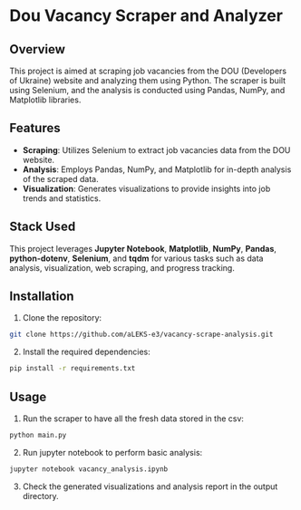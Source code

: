 # Dou Vacancy Scraper and Analyzer

## Overview
This project is aimed at scraping job vacancies from the DOU (Developers of Ukraine) website and analyzing them using Python. The scraper is built using Selenium, and the analysis is conducted using Pandas, NumPy, and Matplotlib libraries.

## Features
- __Scraping__: Utilizes Selenium to extract job vacancies data from the DOU website.
- __Analysis__: Employs Pandas, NumPy, and Matplotlib for in-depth analysis of the scraped data.
- __Visualization__: Generates visualizations to provide insights into job trends and statistics.

## Stack Used
This project leverages **Jupyter Notebook**, **Matplotlib**, **NumPy**, **Pandas**, **python-dotenv**, **Selenium**, and **tqdm** for various tasks such as data analysis, visualization, web scraping, and progress tracking.

## Installation
1. Clone the repository:
```bash
git clone https://github.com/aLEKS-e3/vacancy-scrape-analysis.git
```
2. Install the required dependencies:
```bash
pip install -r requirements.txt
```

## Usage

1. Run the scraper to have all the fresh data stored in the csv:
```bash
python main.py
```
2. Run jupyter notebook to perform basic analysis:
```bash
jupyter notebook vacancy_analysis.ipynb 
```
3. Check the generated visualizations and analysis report in the output directory.

